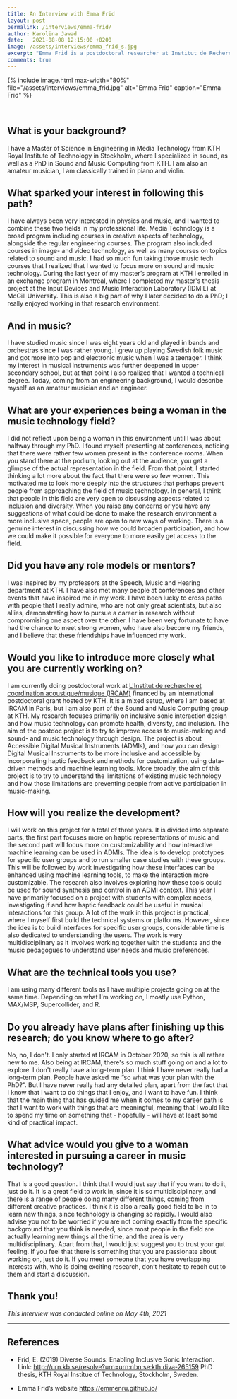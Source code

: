 ```yaml
---
title: An Interview with Emma Frid
layout: post
permalink: /interviews/emma-frid/
author: Karolina Jawad
date:   2021-08-08 12:15:00 +0200
image: /assets/interviews/emma_frid_s.jpg
excerpt: "Emma Frid is a postdoctoral researcher at Institut de Recherche et Coordination Acoustique/ Musique (IRCAM), Paris, France and KTH Royal Institute of Technology Stockholm, Sweden, where she works on sound and music interfaces designed to promote health and inclusion. Her research interests focus predominantly on Accessible Digital Musical Instruments (ADMIs) and multimodal interfaces. She holds a PhD in Sound and Music Computing from KTH Royal Institute of Technology, Stockholm, Sweden and a Master of Science in Engineering in Media Technology from the same university."
comments: true
---
```


{% include image.html
max-width="80%" file="/assets/interviews/emma_frid.jpg" alt="Emma Frid"
caption="Emma Frid" %}

<br />

## What is your background?
I have a Master of Science in Engineering in Media Technology from KTH Royal Institute of Technology in Stockholm, where I specialized in sound, as well as a PhD in Sound and Music Computing from KTH. I am also an amateur musician, I am classically trained in piano and violin.

## What sparked your interest in following this path?
I have always been very interested in physics and music, and I wanted to combine these two fields in my professional life. Media Technology is a broad program including courses in creative aspects of technology, alongside the regular engineering courses. The program also included courses in image- and video technology, as well as many courses on topics related to sound and music. I had so much fun taking those music tech courses that I realized that I wanted to focus more on sound and music technology. During the last year of my master’s program at KTH I enrolled in an exchange program in Montréal, where I completed my master's thesis project at the Input Devices and Music Interaction Laboratory (IDMIL) at McGill University. This is also a big part of why I later decided to do a PhD; I really enjoyed working in that research environment. 

## And in music?

I have studied music since I was eight years old and played in bands and orchestras since I was rather young. I grew up playing Swedish folk music and got more into pop and electronic music when I was a teenager. I think my interest in musical instruments was further deepened in upper secondary school, but at that point I also realized that I wanted a technical degree. Today, coming from an engineering background, I would describe myself as an amateur musician and an engineer. 

## What are your experiences being a woman in the music technology field?
I did not reflect upon being a woman in this environment until I was about halfway through my PhD. I found myself presenting at conferences, noticing that there were rather few women present in the conference rooms. When you stand there at the podium, looking out at the audience, you get a glimpse of the actual representation in the field. From that point, I started thinking a lot more about the fact that there were so few women. This motivated me to look more deeply into the structures that perhaps prevent people from approaching the field of music technology. In general, I think that people in this field are very open to discussing aspects related to inclusion and diversity. When you raise any concerns or you have any suggestions of what could be done to make the research environment a more inclusive space, people are open to new ways of working. There is a genuine interest in discussing how we could broaden participation, and how we could make it possible for everyone to more easily get access to the field.

## Did you have any role models or mentors?
I was inspired by my professors at the Speech, Music and Hearing department at KTH. I have also met many people at conferences and other events that have inspired me in my work. I have been lucky to cross paths with people that I really admire, who are not only great scientists, but also allies, demonstrating how to pursue a career in research without compromising one aspect over the other. I have been very fortunate to have had the chance to meet strong women, who have also become my friends, and I believe that these friendships have influenced my work.

## Would you like to introduce more closely what you are currently working on?
I am currently doing postdoctoral work at [L'Institut de recherche et coordination acoustique/musique (IRCAM)](https://www.ircam.fr/) financed by an international postdoctoral grant hosted by KTH. It is a mixed setup, where I am based at IRCAM in Paris, but I am also part of the Sound and Music Computing group at KTH. My research focuses primarily on inclusive sonic interaction design and how music technology can promote health, diversity, and inclusion. The aim of the postdoc project is to try to improve access to music-making and sound- and music technology through design. The project is about Accessible Digital Musical Instruments (ADMIs), and how you can design Digital Musical Instruments to be more inclusive and accessible by incorporating haptic feedback and methods for customization, using data-driven methods and machine learning tools. More broadly, the aim of this project is to try to understand the limitations of existing music technology and how those limitations are preventing people from active participation in music-making. 

## How will you realize the development?

I will work on this project for a total of three years. It is divided into separate parts, the first part focuses more on haptic representations of music and the second part will focus more on customizability and how interactive machine learning can be used in ADMIs. The idea is to develop prototypes for specific user groups and to run smaller case studies with these groups. This will be followed by work investigating how these interfaces can be enhanced using machine learning tools, to make the interaction more customizable. The research also involves exploring how these tools could be used for sound synthesis and control in an ADMI context. This year I have primarily focused on a project with students with complex needs, investigating if and how haptic feedback could be useful in musical interactions for this group. A lot of the work in this project is practical, where I myself first build the technical systems or platforms. However, since the idea is to build interfaces for specific user groups, considerable time is also dedicated to understanding the users. The work is very multidisciplinary as it involves working together with the students and the music pedagogues to understand user needs and music preferences. 


## What are the technical tools you use?

I am using many different tools as I have multiple projects going on at the same time. Depending on what I'm working on, I mostly use Python, MAX/MSP, Supercollider, and R. 

## Do you already have plans after finishing up this research; do you know where to go after?

No, no, I don't. I only started at IRCAM in October 2020, so this is all rather new to me. Also being at IRCAM, there's so much stuff going on and a lot to explore. I don't really have a long-term plan. I think I have never really had a long-term plan. People have asked me “so what was your plan with the PhD?”. But I have never really had any detailed plan, apart from the fact that I know that I want to do things that I enjoy, and I want to have fun. I think that the main thing that has guided me when it comes to my career path is that I want to work with things that are meaningful, meaning that I would like to spend my time on something that - hopefully - will have at least some kind of practical impact. 


## What advice would you give to a woman interested in pursuing a career in music technology?

That is a good question. I think that I would just say that if you want to do it, just do it. It is a great field to work in, since it is so multidisciplinary, and there is a range of people doing many different things, coming from different creative practices. I think it is also a really good field to be in to learn new things, since technology is changing so rapidly. I would also advise you not to be worried if you are not coming exactly from the specific background that you think is needed, since most people in the field are actually learning new things all the time, and the area is very multidisciplinary. Apart from that, I would just suggest you to trust your gut feeling. If you feel that there is something that you are passionate about working on, just do it. If you meet someone that you have overlapping interests with, who is doing exciting research, don’t hesitate to reach out to them and start a discussion. 

## Thank you!


*This interview was conducted online on May 4th, 2021*


---

## References

* Frid, E. (2019) Diverse Sounds: Enabling Inclusive Sonic Interaction. Link: http://urn.kb.se/resolve?urn=urn:nbn:se:kth:diva-265159 PhD thesis, KTH Royal Institue of Technology, Stockholm, Sweden.

* Emma Frid’s website https://emmenru.github.io/ 
